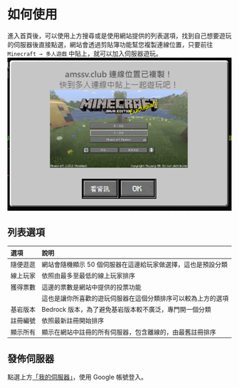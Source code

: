 # 如何使用
進入首頁後，可以使用上方搜尋或是使用網站提供的列表選項，找到自己想要遊玩的伺服器後直接點選，網站會透過剪貼簿功能幫您複製連線位置，只要前往 `Minecraft → 多人遊戲` 中貼上，就可以加入伺服器遊玩。  
![Copied](/images/copied.png)

## 列表選項

| 選項 | 說明 |
|:-----|:------|
|隨便逛逛|網站會隨機顯示 50 個伺服器在這邊給玩家做選擇，這也是預設分類|
|線上玩家|依照由最多至最低的線上玩家排序|
|獲得票數|這邊的票數是網站中提供的投票功能|
|       |這也是讓你所喜歡的遊玩伺服器在這個分類排序可以較為上方的選項|
|基岩版本|Bedrock 版本，為了避免基岩版本較不廣泛，專門開一個分類|
|註冊編號|依照最新註冊開始排序|
|顯示所有|顯示在網站中註冊的所有伺服器，包含離線的，由最舊註冊排序|

## 發佈伺服器
點選上方[「我的伺服器」](https://www.mc-list.xyz/user)，使用 Google 帳號登入。